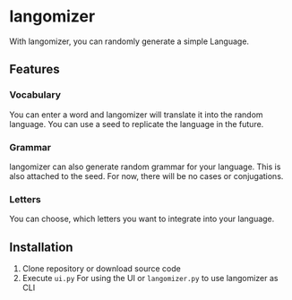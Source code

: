 # langomizer
With langomizer, you can randomly generate a simple Language. 

## Features
### Vocabulary
You can enter a word and langomizer will translate it into the random language. You can use a seed to replicate the language in the future. 

### Grammar
langomizer can also generate random grammar for your language. This is also attached to the seed. For now, there will be no cases or conjugations. 

### Letters
You can choose, which letters you want to integrate into your language. 

## Installation
1. Clone repository or download source code
2. Execute `ui.py` For using the UI or `langomizer.py` to use langomizer as CLI

